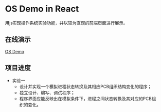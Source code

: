 # OS Demo in React

用js实现操作系统实验功能，并以较为直观的前端页面进行展示。

## 在线演示

[OS Demo](https://qiuyedx.github.io/os_demo_deploy/)

## 项目进度

- 实验一 
  - 设计并实现一个模拟进程状态转换及其相应PCB组织结构变化的程序； 
  - 独立设计、编写、调试程序； 
  - 程序界面应能反映出在模拟条件下，进程之间状态转换及其对应的PCB组织的变化。
